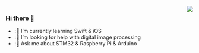 <img align="right" src="https://github-readme-stats.vercel.app/api?username=TastyHeadphones&show_icons=true&icon_color=CE1D2D&text_color=718096&bg_color=00000000&hide_title=true&hide_border=true" />

### Hi there 👋

- :🌱 I’m currently learning Swift & iOS
- :🤔 I’m looking for help with digital image processing
- :💬 Ask me about STM32 & Raspberry Pi & Arduino
